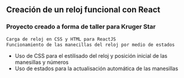 ## Creación de un reloj funcional con React

### Proyecto creado a forma de taller para Kruger Star
```sh
Carga de reloj en CSS y HTML para ReactJS
Funcionamiento de las manecillas del reloj por medio de estados
```
- Uso de CSS para el estilisado del reloj y posición inicial de las manesillas y números
- Uso de estados para la actualisación automática de las manesillas